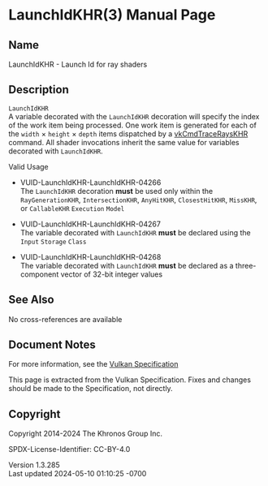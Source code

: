 # LaunchIdKHR(3) Manual Page

## Name

LaunchIdKHR - Launch Id for ray shaders



## <a href="#_description" class="anchor"></a>Description

`LaunchIdKHR`  
A variable decorated with the `LaunchIdKHR` decoration will specify the
index of the work item being processed. One work item is generated for
each of the `width` × `height` × `depth` items dispatched by a
[vkCmdTraceRaysKHR](https://registry.khronos.org/vulkan/specs/1.3-extensions/man/html/vkCmdTraceRaysKHR.html) command. All shader
invocations inherit the same value for variables decorated with
`LaunchIdKHR`.

Valid Usage

- <a href="#VUID-LaunchIdKHR-LaunchIdKHR-04266"
  id="VUID-LaunchIdKHR-LaunchIdKHR-04266"></a>
  VUID-LaunchIdKHR-LaunchIdKHR-04266  
  The `LaunchIdKHR` decoration **must** be used only within the
  `RayGenerationKHR`, `IntersectionKHR`, `AnyHitKHR`, `ClosestHitKHR`,
  `MissKHR`, or `CallableKHR` `Execution` `Model`

- <a href="#VUID-LaunchIdKHR-LaunchIdKHR-04267"
  id="VUID-LaunchIdKHR-LaunchIdKHR-04267"></a>
  VUID-LaunchIdKHR-LaunchIdKHR-04267  
  The variable decorated with `LaunchIdKHR` **must** be declared using
  the `Input` `Storage` `Class`

- <a href="#VUID-LaunchIdKHR-LaunchIdKHR-04268"
  id="VUID-LaunchIdKHR-LaunchIdKHR-04268"></a>
  VUID-LaunchIdKHR-LaunchIdKHR-04268  
  The variable decorated with `LaunchIdKHR` **must** be declared as a
  three-component vector of 32-bit integer values

## <a href="#_see_also" class="anchor"></a>See Also

No cross-references are available

## <a href="#_document_notes" class="anchor"></a>Document Notes

For more information, see the <a
href="https://registry.khronos.org/vulkan/specs/1.3-extensions/html/vkspec.html#LaunchIdKHR"
target="_blank" rel="noopener">Vulkan Specification</a>

This page is extracted from the Vulkan Specification. Fixes and changes
should be made to the Specification, not directly.

## <a href="#_copyright" class="anchor"></a>Copyright

Copyright 2014-2024 The Khronos Group Inc.

SPDX-License-Identifier: CC-BY-4.0

Version 1.3.285  
Last updated 2024-05-10 01:10:25 -0700
